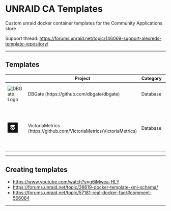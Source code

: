 # UNRAID CA Templates

Custom unraid docker container templates for the Community Applications store

Support thread: https://forums.unraid.net/topic/146069-support-alexreds-template-repository/

---

## Templates

<table>
  <thead>
    <tr>
      <th width="32px"></th>
      <th>Project</th>
      <th>Category</th>
      <th>Description</th>
    </tr>
  </thead>

  <tr>
    <td >
      <img src="https://raw.githubusercontent.com/dbgate/dbgate/master/app/icon.png" alt="DBGate Logo" width="32" height="32"></img>
    </td>
    <td>
      <span>DBGate (https://github.com/dbgate/dbgate)</span>
    </td>
    <td>
      Database
    </td>
    <td>
      Web-based database management tool
    </td>
  </tr>

  <tr>
    <td>
      <img src="https://raw.githubusercontent.com/alex-red/unraid-ca-templates/master/templates/images/victoria-metrics-logo.png" alt="victoria metrics logo" width="32" height="32"></img>
    </td>
    <td>
      <span>VictoriaMetrics (https://github.com/VictoriaMetrics/VictoriaMetrics)</span>
    </td>
    <td>
      Database
    </td>
    <td>
      VictoriaMetrics is a fast, cost-effective and scalable monitoring solution and time series database
    </td>
  </tr>
</table>

---

## Creating templates

- https://www.youtube.com/watch?v=g6iMwea-HLY
- https://forums.unraid.net/topic/38619-docker-template-xml-schema/
- https://forums.unraid.net/topic/57181-real-docker-faq/#comment-566084

---

